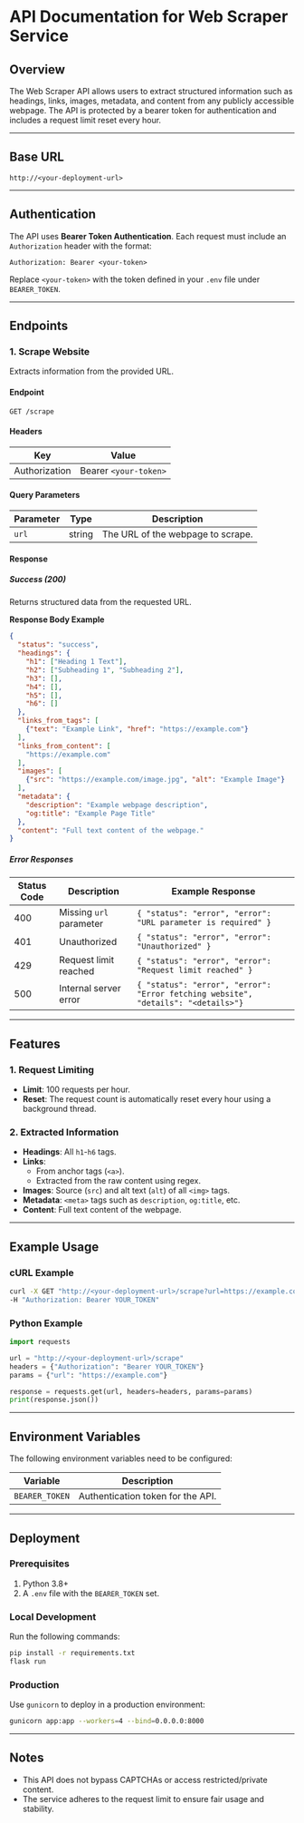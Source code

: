 # API Documentation for Web Scraper Service

## Overview
The Web Scraper API allows users to extract structured information such as headings, links, images, metadata, and content from any publicly accessible webpage. The API is protected by a bearer token for authentication and includes a request limit reset every hour.

---

## Base URL
```plaintext
http://<your-deployment-url>
```

---

## Authentication
The API uses **Bearer Token Authentication**. Each request must include an `Authorization` header with the format:

```
Authorization: Bearer <your-token>
```

Replace `<your-token>` with the token defined in your `.env` file under `BEARER_TOKEN`.

---

## Endpoints

### 1. **Scrape Website**
Extracts information from the provided URL.

#### **Endpoint**
```http
GET /scrape
```

#### **Headers**
| Key            | Value                           |
|-----------------|---------------------------------|
| Authorization   | Bearer `<your-token>`          |

#### **Query Parameters**
| Parameter  | Type   | Description                |
|------------|--------|----------------------------|
| `url`      | string | The URL of the webpage to scrape. |

#### **Response**

##### **Success (200)**
Returns structured data from the requested URL.

**Response Body Example**
```json
{
  "status": "success",
  "headings": {
    "h1": ["Heading 1 Text"],
    "h2": ["Subheading 1", "Subheading 2"],
    "h3": [],
    "h4": [],
    "h5": [],
    "h6": []
  },
  "links_from_tags": [
    {"text": "Example Link", "href": "https://example.com"}
  ],
  "links_from_content": [
    "https://example.com"
  ],
  "images": [
    {"src": "https://example.com/image.jpg", "alt": "Example Image"}
  ],
  "metadata": {
    "description": "Example webpage description",
    "og:title": "Example Page Title"
  },
  "content": "Full text content of the webpage."
}
```

##### **Error Responses**
| Status Code | Description                     | Example Response                                                                 |
|-------------|---------------------------------|---------------------------------------------------------------------------------|
| 400         | Missing `url` parameter         | `{ "status": "error", "error": "URL parameter is required" }`                   |
| 401         | Unauthorized                    | `{ "status": "error", "error": "Unauthorized" }`                                |
| 429         | Request limit reached           | `{ "status": "error", "error": "Request limit reached" }`                       |
| 500         | Internal server error           | `{ "status": "error", "error": "Error fetching website", "details": "<details>"}` |

---

## Features
### 1. **Request Limiting**
- **Limit**: 100 requests per hour.
- **Reset**: The request count is automatically reset every hour using a background thread.

### 2. **Extracted Information**
- **Headings**: All `h1`-`h6` tags.
- **Links**:
  - From anchor tags (`<a>`).
  - Extracted from the raw content using regex.
- **Images**: Source (`src`) and alt text (`alt`) of all `<img>` tags.
- **Metadata**: `<meta>` tags such as `description`, `og:title`, etc.
- **Content**: Full text content of the webpage.

---

## Example Usage

### cURL Example
```bash
curl -X GET "http://<your-deployment-url>/scrape?url=https://example.com" \
-H "Authorization: Bearer YOUR_TOKEN"
```

### Python Example
```python
import requests

url = "http://<your-deployment-url>/scrape"
headers = {"Authorization": "Bearer YOUR_TOKEN"}
params = {"url": "https://example.com"}

response = requests.get(url, headers=headers, params=params)
print(response.json())
```

---

## Environment Variables
The following environment variables need to be configured:

| Variable        | Description                                      |
|-----------------|--------------------------------------------------|
| `BEARER_TOKEN`  | Authentication token for the API.               |

---

## Deployment
### Prerequisites
1. Python 3.8+
2. A `.env` file with the `BEARER_TOKEN` set.

### Local Development
Run the following commands:
```bash
pip install -r requirements.txt
flask run
```

### Production
Use `gunicorn` to deploy in a production environment:
```bash
gunicorn app:app --workers=4 --bind=0.0.0.0:8000
```

---

## Notes
- This API does not bypass CAPTCHAs or access restricted/private content.
- The service adheres to the request limit to ensure fair usage and stability.
